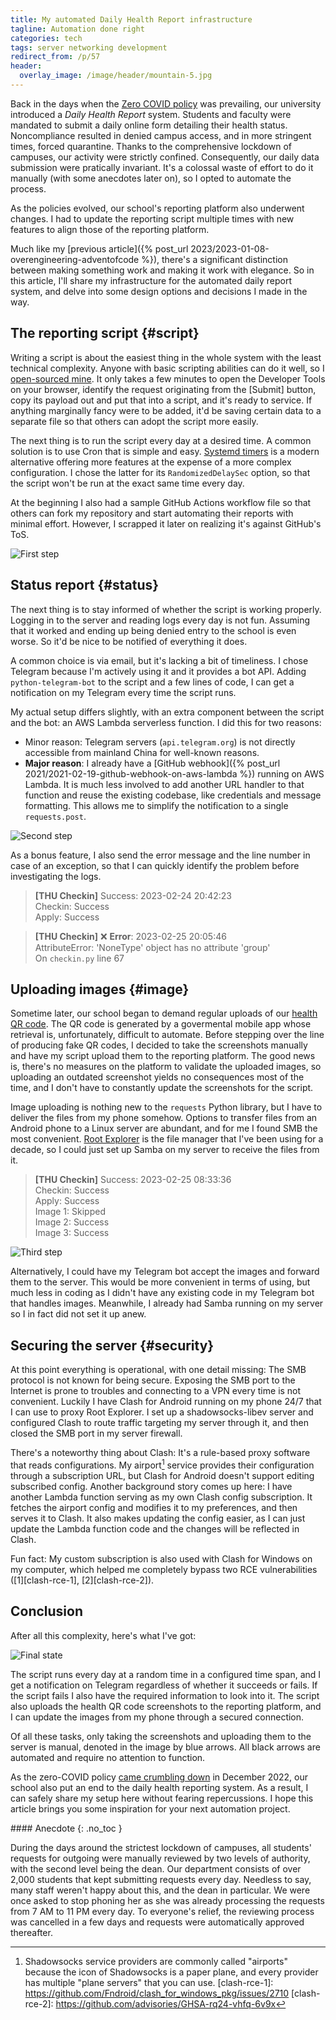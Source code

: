```yaml
---
title: My automated Daily Health Report infrastructure
tagline: Automation done right
categories: tech
tags: server networking development
redirect_from: /p/57
header:
  overlay_image: /image/header/mountain-5.jpg
---
```


Back in the days when the [Zero COVID policy][zcp] was prevailing, our university introduced a *Daily Health Report* system. Students and faculty were mandated to submit a daily online form detailing their health status. Noncompliance resulted in denied campus access, and in more stringent times, forced quarantine. Thanks to the comprehensive lockdown of campuses, our activity were strictly confined. Consequently, our daily data submission were pratically invariant. It's a colossal waste of effort to do it manually (with some anecdotes later on), so I opted to automate the process.

As the policies evolved, our school's reporting platform also underwent changes. I had to update the reporting script multiple times with new features to align those of the reporting platform.

Much like my [previous article]({% post_url 2023/2023-01-08-overengineering-adventofcode %}), there's a significant distinction between making something work and making it work with elegance. So in this article, I'll share my infrastructure for the automated daily report system, and delve into some design options and decisions I made in the way.

  [zcp]: https://en.wikipedia.org/wiki/Chinese_government_response_to_COVID-19

## The reporting script {#script}

Writing a script is about the easiest thing in the whole system with the least technical complexity. Anyone with basic scripting abilities can do it well, so I [open-sourced mine][github]. It only takes a few minutes to open the Developer Tools on your browser, identify the request originating from the \[Submit\] button, copy its payload out and put that into a script, and it's ready to service. If anything marginally fancy were to be added, it'd be saving certain data to a separate file so that others can adopt the script more easily.

The next thing is to run the script every day at a desired time. A common solution is to use Cron that is simple and easy. [Systemd timers][timer] is a modern alternative offering more features at the expense of a more complex configuration. I chose the latter for its `RandomizedDelaySec` option, so that the script won't be run at the exact same time every day.

At the beginning I also had a sample GitHub Actions workflow file so that others can fork my repository and start automating their reports with minimal effort. However, I scrapped it later on realizing it's against GitHub's ToS.

![First step](/image/server/checkin-1.png)

  [github]: https://github.com/iBug/thu-checkin
  [timer]: https://wiki.archlinux.org/title/systemd/Timers

## Status report {#status}

The next thing is to stay informed of whether the script is working properly. Logging in to the server and reading logs every day is not fun. Assuming that it worked and ending up being denied entry to the school is even worse. So it'd be nice to be notified of everything it does.

A common choice is via email, but it's lacking a bit of timeliness. I chose Telegram because I'm actively using it and it provides a bot API. Adding `python-telegram-bot` to the script and a few lines of code, I can get a notification on my Telegram every time the script runs.

My actual setup differs slightly, with an extra component between the script and the bot: an AWS Lambda serverless function. I did this for two reasons:

- Minor reason: Telegram servers (`api.telegram.org`) is not directly accessible from mainland China for well-known reasons.
- **Major reason**: I already have a [GitHub webhook]({% post_url 2021/2021-02-19-github-webhook-on-aws-lambda %}) running on AWS Lambda. It is much less involved to add another URL handler to that function and reuse the existing codebase, like credentials and message formatting. This allows me to simplify the notification to a single `requests.post`.

![Second step](/image/server/checkin-2.png)

As a bonus feature, I also send the error message and the line number in case of an exception, so that I can quickly identify the problem before investigating the logs.

> **[THU Checkin]** Success: 2023-02-24 20:42:23  
> Checkin: Success  
> Apply: Success

> **[THU Checkin]** ❌ **Error**: 2023-02-25 20:05:46  
> AttributeError: 'NoneType' object has no attribute 'group'  
> On `checkin.py` line 67

## Uploading images {#image}

Sometime later, our school began to demand regular uploads of our [health QR code][health-code]. The QR code is generated by a govermental mobile app whose retrieval is, unfortunately, difficult to automate. Before stepping over the line of producing fake QR codes, I decided to take the screenshots manually and have my script upload them to the reporting platform. The good news is, there's no measures on the platform to validate the uploaded images, so uploading an outdated screenshot yields no consequences most of the time, and I don't have to constantly update the screenshots for the script.

Image uploading is nothing new to the `requests` Python library, but I have to deliver the files from my phone somehow. Options to transfer files from an Android phone to a Linux server are abundant, and for me I found SMB the most convenient. [Root Explorer][root-explorer] is the file manager that I've been using for a decade, so I could just set up Samba on my server to receive the files from it.

> **[THU Checkin]** Success: 2023-02-25 08:33:36  
> Checkin: Success  
> Apply: Success  
> Image 1: Skipped  
> Image 2: Success  
> Image 3: Success

![Third step](/image/server/checkin-3.png)

Alternatively, I could have my Telegram bot accept the images and forward them to the server. This would be more convenient in terms of using, but much less in coding as I didn't have any existing code in my Telegram bot that handles images. Meanwhile, I already had Samba running on my server so I in fact did not set it up anew.

  [health-code]: https://en.wikipedia.org/wiki/Health_Code
  [root-explorer]: https://play.google.com/store/apps/details?id=com.speedsoftware.rootexplorer

## Securing the server {#security}

At this point everything is operational, with one detail missing: The SMB protocol is not known for being secure. Exposing the SMB port to the Internet is prone to troubles and connecting to a VPN every time is not convenient. Luckily I have Clash for Android running on my phone 24/7 that I can use to proxy Root Explorer. I set up a shadowsocks-libev server and configured Clash to route traffic targeting my server through it, and then closed the SMB port in my server firewall.

There's a noteworthy thing about Clash: It's a rule-based proxy software that reads configurations. My airport[^1] service provides their configuration through a subscription URL, but Clash for Android doesn't support editing subscribed config. Another background story comes up here: I have another Lambda function serving as my own Clash config subscription. It fetches the airport config and modifies it to my preferences, and then serves it to Clash. It also makes updating the config easier, as I can just update the Lambda function code and the changes will be reflected in Clash.

Fun fact: My custom subscription is also used with Clash for Windows on my computer, which helped me completely bypass two RCE vulnerabilities ([1][clash-rce-1], [2][clash-rce-2]).

  [^1]: Shadowsocks service providers are commonly called "airports" because the icon of Shadowsocks is a paper plane, and every provider has multiple "plane servers" that you can use.
  [clash-rce-1]: https://github.com/Fndroid/clash_for_windows_pkg/issues/2710
  [clash-rce-2]: https://github.com/advisories/GHSA-rq24-vhfq-6v9x

## Conclusion

After all this complexity, here's what I've got:

![Final state](/image/server/checkin-infra.png)

The script runs every day at a random time in a configured time span, and I get a notification on Telegram regardless of whether it succeeds or fails. If the script fails I also have the required information to look into it. The script also uploads the health QR code screenshots to the reporting platform, and I can update the images from my phone through a secured connection.

Of all these tasks, only taking the screenshots and uploading them to the server is manual, denoted in the image by blue arrows. All black arrows are automated and require no attention to function.

As the zero-COVID policy [came crumbling down][zcp-end] in December 2022, our school also put an end to the daily health reporting system. As a result, I can safely share my setup here without fearing repercussions. I hope this article brings you some inspiration for your next automation project.

  [zcp-end]: https://en.wikipedia.org/wiki/Chinese_government_response_to_COVID-19#2022_outbreaks_and_end_of_zero-COVID_policy

<div class="notice--primary" markdown="1">
#### Anecdote
{: .no_toc }

During the days around the strictest lockdown of campuses, all students' requests for outgoing were manually reviewed by two levels of authority, with the second level being the dean. Our department consists of over 2,000 students that kept submitting requests every day. Needless to say, many staff weren't happy about this, and the dean in particular. We were once asked to stop phoning her as she was already processing the requests from 7 AM to 11 PM every day. To everyone's relief, the reviewing process was cancelled in a few days and requests were automatically approved thereafter.
</div>

